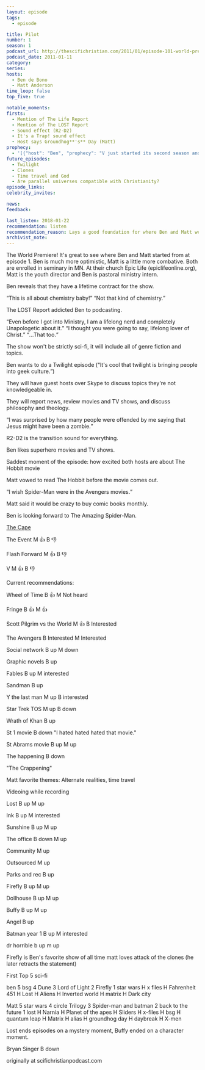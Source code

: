 ```yaml
---
layout: episode
tags:
  - episode

title: Pilot
number: 1
season: 1
podcast_url: http://thescifichristian.com/2011/01/episode-101-world-premiere/
podcast_date: 2011-01-11
category: 
series: 
hosts:
  - Ben de Bono
  - Matt Anderson
time_loop: false
top_five: true

notable_moments:
firsts: 
  - Mention of The Life Report
  - Mention of The LOST Report
  - Sound effect (R2-D2)
  - It's a Trap! sound effect
  - Host says Groundhog**'s** Day (Matt)
prophecy: 
  - '[{"host": "Ben", "prophecy": "V just started its second season and will get cancelled soon", "veracity": true, "comments": "ABC cancelled it 4 months later"}]'
future_episodes: 
  - Twilight
  - Clones
  - Time travel and God
  - Are parallel universes compatible with Christianity?
episode_links: 
celebrity_invites: 

news: 
feedback: 

last_listen: 2018-01-22
recommendation: listen
recommendation_reason: Lays a good foundation for where Ben and Matt were with their interests when they started the show.
archivist_note: 
---
```

The World Premiere! It's great to see where Ben and Matt started from at episode 1. Ben is much more optimistic, Matt is a little more combative. Both are enrolled in seminary in MN. At their church Epic Life (epiclifeonline.org), Matt is the youth director and Ben is pastoral ministry intern.

Ben reveals that they have a lifetime contract for the show.

<div class="quote">
<q class="ben">This is all about chemistry baby!</q>
<q class="matt">Not that kind of chemistry.</q>
</div>

The LOST Report addicted Ben to podcasting.

<div class="quote">
<q class="ben">Even before I got into Ministry, I am a lifelong nerd and completely Unapologetic about it.</q>
<q class="matt">I thought you were going to say, lifelong lover of Christ.</q>
<q class="ben">...That too.</q>
</div>

The show won't be strictly sci-fi, it will include all of genre fiction and topics.

Ben wants to do a Twilight episode (<q class="ben">It's cool that twilight is bringing people into geek culture.</q>)

They will have guest hosts over Skype to discuss topics they're not knowledgeable in.

They will report news, review movies and TV shows, and discuss philosophy and theology.

<q class="matt">I was surprised by how many people were offended by me saying that Jesus might have been a zombie.</q>

R2-D2 is the transition sound for everything.

Ben likes superhero movies and TV shows.

Saddest moment of the episode: how excited both hosts are about The Hobbit movie

Matt vowed to read The Hobbit before the movie comes out.

<q class="ben">I wish Spider-Man were in the Avengers movies.</q>

Matt said it would be crazy to buy comic books monthly.

Ben is looking forward to The Amazing Spider-Man.

<div class="review">
  <div class="title"><a href="">The Cape</a></div>
  <div class="ben" data-rating="uninterested"></div>
  <div class="matt" data-rating="yes"></div>
</div>

The Event
M 👍
B 👎

Flash Forward
M 👍
B 👎

V
M 👍
B 👎



Current recommendations: 

Wheel of Time
B 👍
M Not heard

Fringe
B 👍
M 👍

Scott Pilgrim vs the World
M 👍
B Interested

The Avengers
B Interested
M Interested

Social network
B up
M down

Graphic novels
B up

Fables
B up
M interested

Sandman
B up

Y the last man
M up
B interested

Star Trek TOS 
M up
B down

Wrath of Khan 
B up

St 1 movie
B down
"I hated hated hated that movie." 

St Abrams movie
B up
M up

The happening 
B down

"The Crappening" 

Matt favorite themes: Alternate realities, time travel

Videoing while recording

Lost
B up
M up

Ink
B up
M interested

Sunshine 
B up
M up

The office
B down
M up

Community
M up

Outsourced 
M up

Parks and rec 
B up

Firefly
B up
M up

Dollhouse 
B up
M up

Buffy 
B up
M up

Angel 
B up

Batman year 1
B up
M interested

dr horrible
b up
m up

Firefly is Ben's favorite show of all time
matt loves attack of the clones (he later retracts the statement) 

First Top 5 sci-fi 

ben
5 bsg
4 Dune 
3 Lord of Light
2 Firefly
1 star wars
H x files 
H Fahrenheit 451
H Lost
H Aliens
H Inverted world
H matrix
H Dark city

Matt
5 star wars
4 circle Trilogy
3 Spider-man and batman
2 back to the future
1 lost
H Narnia
H Planet of the apes
H Sliders
H x-files
H bsg
H quantum leap
H Matrix
H alias
H groundhog day
H daybreak
H X-men

Lost ends episodes on a mystery moment, Buffy ended on a character moment.

Bryan Singer
B down

originally at scifichristianpodcast.com